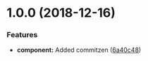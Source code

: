 # 1.0.0 (2018-12-16)


### Features

* **component:** Added commitzen ([6a40c48](https://github.com/amurdock/ystage/commit/6a40c48))
